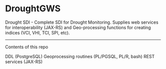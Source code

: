 # DroughtGWS
Drought SDI -  Complete SDI for Drought Monitoring. 
Supplies web services for interoperability (JAX-RS) 
and Geo-processing functions for creating indices (VCI, VHI, TCI, SPI, etc).

----

Contents of this repo

DDL (PostgreSQL)
Geoprocessing routines (PL/PGSQL, PL/R, bash)
REST services (JAX-RS)
